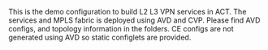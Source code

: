 This is the demo configuration to build L2 L3 VPN services in ACT. The services and MPLS fabric is deployed using AVD and CVP. 
Please find AVD configs, and topology information in the folders.
CE configs are not generated using AVD so static configlets are provided.


